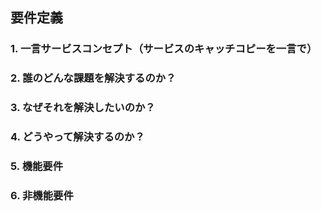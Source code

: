 ## 要件定義

### 1. 一言サービスコンセプト（サービスのキャッチコピーを一言で）

### 2. 誰のどんな課題を解決するのか？

### 3. なぜそれを解決したいのか？

### 4. どうやって解決するのか？

### 5. 機能要件

### 6. 非機能要件
